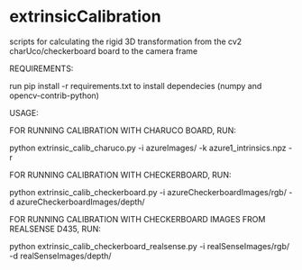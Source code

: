 # extrinsicCalibration

scripts for calculating the rigid 3D transformation from the cv2 charUco/checkerboard board to the camera frame

REQUIREMENTS:

run pip install -r requirements.txt to install dependecies (numpy and opencv-contrib-python)

USAGE: 

FOR RUNNING CALIBRATION WITH CHARUCO BOARD, RUN:

python extrinsic_calib_charuco.py -i azureImages/ -k azure1_intrinsics.npz -r

FOR RUNNING CALIBRATION WITH CHECKERBOARD, RUN:

python extrinsic_calib_checkerboard.py -i azureCheckerboardImages/rgb/ -d azureCheckerboardImages/depth/

FOR RUNNING CALIBRATION WITH CHECKERBOARD IMAGES FROM REALSENSE D435, RUN:

python extrinsic_calib_checkerboard_realsense.py -i realSenseImages/rgb/ -d realSenseImages/depth/
